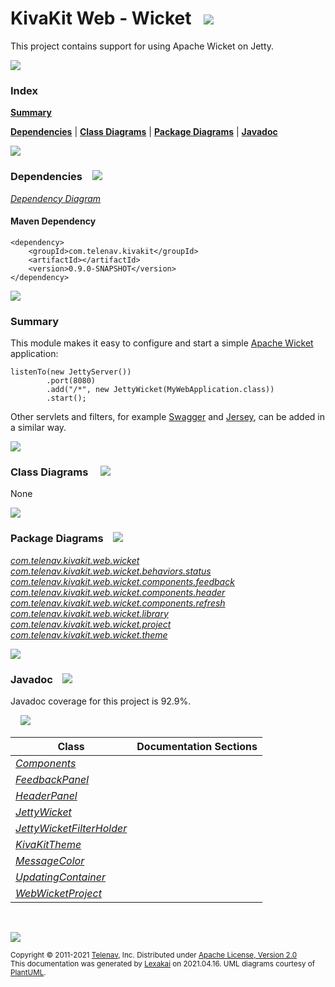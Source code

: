 # KivaKit Web - Wicket &nbsp;&nbsp;![](https://www.kivakit.org/images/wicket-48.png)

This project contains support for using Apache Wicket on Jetty.

![](https://www.kivakit.org/images/horizontal-line.png)

### Index

[**Summary**](#summary)  

[**Dependencies**](#dependencies) | [**Class Diagrams**](#class-diagrams) | [**Package Diagrams**](#package-diagrams) | [**Javadoc**](#javadoc)

![](https://www.kivakit.org/images/horizontal-line.png)

### Dependencies <a name="dependencies"></a> &nbsp;&nbsp; ![](https://www.kivakit.org/images/dependencies-40.png)

[*Dependency Diagram*](https://www.kivakit.org/lexakai/kivakit-web/wicket/diagrams/dependencies.svg)

#### Maven Dependency

    <dependency>
        <groupId>com.telenav.kivakit</groupId>
        <artifactId></artifactId>
        <version>0.9.0-SNAPSHOT</version>
    </dependency>

![](https://www.kivakit.org/images/short-horizontal-line.png)

[//]: # (start-user-text)

### Summary <a name = "summary"></a>

This module makes it easy to configure and start a simple [Apache Wicket](https://wicket.apache.org) application:

    listenTo(new JettyServer())
            .port(8080)
            .add("/*", new JettyWicket(MyWebApplication.class))
            .start();

Other servlets and filters, for example [Swagger](../swagger/README.md) and [Jersey](../jersey/README.md), can be added in a similar way.

[//]: # (end-user-text)

![](https://www.kivakit.org/images/short-horizontal-line.png)

### Class Diagrams <a name="class-diagrams"></a> &nbsp; &nbsp; ![](https://www.kivakit.org/images/diagram-48.png)

None

![](https://www.kivakit.org/images/short-horizontal-line.png)

### Package Diagrams <a name="package-diagrams"></a> &nbsp;&nbsp; ![](https://www.kivakit.org/images/box-40.png)

[*com.telenav.kivakit.web.wicket*](https://www.kivakit.org/lexakai/diagrams/com.telenav.kivakit.web.wicket.svg)
  [*com.telenav.kivakit.web.wicket.behaviors.status*](https://www.kivakit.org/lexakai/diagrams/com.telenav.kivakit.web.wicket.behaviors.status.svg)
  [*com.telenav.kivakit.web.wicket.components.feedback*](https://www.kivakit.org/lexakai/diagrams/com.telenav.kivakit.web.wicket.components.feedback.svg)
  [*com.telenav.kivakit.web.wicket.components.header*](https://www.kivakit.org/lexakai/diagrams/com.telenav.kivakit.web.wicket.components.header.svg)
  [*com.telenav.kivakit.web.wicket.components.refresh*](https://www.kivakit.org/lexakai/diagrams/com.telenav.kivakit.web.wicket.components.refresh.svg)
  [*com.telenav.kivakit.web.wicket.library*](https://www.kivakit.org/lexakai/diagrams/com.telenav.kivakit.web.wicket.library.svg)
  [*com.telenav.kivakit.web.wicket.project*](https://www.kivakit.org/lexakai/diagrams/com.telenav.kivakit.web.wicket.project.svg)
  [*com.telenav.kivakit.web.wicket.theme*](https://www.kivakit.org/lexakai/diagrams/com.telenav.kivakit.web.wicket.theme.svg)

![](https://www.kivakit.org/images/short-horizontal-line.png)

### Javadoc <a name="javadoc"></a> &nbsp;&nbsp; ![](https://www.kivakit.org/images/books-40.png)

Javadoc coverage for this project is 92.9%.  
  
&nbsp; &nbsp;  ![](https://www.kivakit.org/images/meter-90-12.png)



| Class | Documentation Sections |
|---|---|
| [*Components*](null/com/telenav/kivakit/web/wicket/library/Components.html) |  |  
| [*FeedbackPanel*](null/com/telenav/kivakit/web/wicket/components/feedback/FeedbackPanel.html) |  |  
| [*HeaderPanel*](null/com/telenav/kivakit/web/wicket/components/header/HeaderPanel.html) |  |  
| [*JettyWicket*](null/com/telenav/kivakit/web/wicket/JettyWicket.html) |  |  
| [*JettyWicketFilterHolder*](null/com/telenav/kivakit/web/wicket/JettyWicketFilterHolder.html) |  |  
| [*KivaKitTheme*](null/com/telenav/kivakit/web/wicket/theme/KivaKitTheme.html) |  |  
| [*MessageColor*](null/com/telenav/kivakit/web/wicket/behaviors/status/MessageColor.html) |  |  
| [*UpdatingContainer*](null/com/telenav/kivakit/web/wicket/components/refresh/UpdatingContainer.html) |  |  
| [*WebWicketProject*](null/com/telenav/kivakit/web/wicket/project/WebWicketProject.html) |  |  

[//]: # (start-user-text)



[//]: # (end-user-text)

<br/>

![](https://www.kivakit.org/images/horizontal-line.png)

<sub>Copyright &#169; 2011-2021 [Telenav](http://telenav.com), Inc. Distributed under [Apache License, Version 2.0](LICENSE)</sub>  
<sub>This documentation was generated by [Lexakai](https://github.com/Telenav/lexakai) on 2021.04.16. UML diagrams courtesy
of [PlantUML](http://plantuml.com).</sub>

